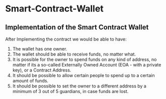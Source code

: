 # Smart-Contract-Wallet
## Implementation of the Smart Contract Wallet
After Implementing the contract we would be able to have:
1. The wallet has one owner.
2. The wallet should be able to receive funds, no matter what.
3. It is possible for the owner to spend funds on any kind of address, no matter if its a so-called Externally Owned Account (EOA - with a private key), or a Contract Address.
4. It should be possible to allow certain people to spend up to a certain amount of funds.
5. It should be possible to set the owner to a different address by a minimum of 3 out of 5 guardians, in case funds are lost.
